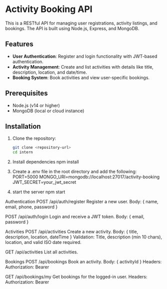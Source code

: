 # Activity Booking API

This is a RESTful API for managing user registrations, activity listings, and bookings. The API is built using Node.js, Express, and MongoDB.

## Features

- **User Authentication**: Register and login functionality with JWT-based authentication.
- **Activity Management**: Create and list activities with details like title, description, location, and date/time.
- **Booking System**: Book activities and view user-specific bookings.

## Prerequisites

- Node.js (v14 or higher)
- MongoDB (local or cloud instance)

## Installation

1. Clone the repository:
   ```bash
   git clone <repository-url>
   cd intern
2. Install dependencies
    npm install
3. Create a .env file in the root directory and add the following:
   PORT=5000
   MONGO_URI=mongodb://localhost:27017/activity-booking
   JWT_SECRET=your_jwt_secret

4. start the server
   npm start

Authentication
POST /api/auth/register
Register a new user.
Body: { name, email, phone, password }

POST /api/auth/login
Login and receive a JWT token.
Body: { email, password }

Activities
POST /api/activities
Create a new activity.
Body: { title, description, location, dateTime }
Validation: Title, description (min 10 chars), location, and valid ISO date required.

GET /api/activities
List all activities.

Bookings
POST /api/bookings
Book an activity.
Body: { activityId }
Headers: Authorization: Bearer <token>

GET /api/bookings/my
Get bookings for the logged-in user.
Headers: Authorization: Bearer <token>
